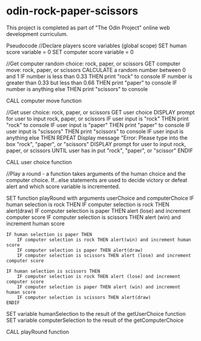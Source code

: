 # odin-rock-paper-scissors

This project is completed as part of "The Odin Project" online web development curriculum.

Pseudocode
//Declare players score variables (global scope)
SET human score variable = 0
SET computer score variable = 0


//Get computer random choice: rock, paper, or scissors
GET computer move: rock, paper, or scissors
    CALCULATE a random number between 0 and 1
        IF number is less than 0.33 THEN print "rock" to console
        IF number is greater than 0.33 but less than 0.66 THEN print "paper" to console
        IF number is anything else THEN print "scissors" to console

CALL computer move function


//Get user choice: rock, paper, or scissors
GET user choice
    DISPLAY prompt for user to input rock, paper, or scissors
        IF user input is "rock" THEN print "rock" to console
        IF user input is "paper" THEN print "paper" to console
        IF user input is "scissors" THEN print "scissors" to console
        IF user input is anything else THEN 
            REPEAT
                Display message "Error: Please type into the box "rock", "paper", or "scissors"
                DISPLAY prompt for user to input rock, paper, or scissors
            UNTIL user has in put "rock", "paper", or "scissor"
        ENDIF 

CALL user choice function


//Play a round - a function takes arguments of the human choice and the computer choice. If...else statements are used to decide victory or defeat alert and which score variable is incremented.

SET function playRound with arguments userChoice and computerChoice
    IF human selection is rock THEN 
        IF computer selection is rock THEN alert(draw)
        IF computer selection is paper THEN alert (lose) and increment computer score
        IF computer selection is scissors THEN alert (win) and increment human score

    IF human selection is paper THEN
        IF computer selection is rock THEN alert(win) and increment human score
        IF computer selection is paper THEN alert(draw)
        IF computer selection is scissors THEN alert (lose) and increment computer score

    IF human selection is scissors THEN
        IF computer selection is rock THEN alert (lose) and increment computer score
        IF computer selection is paper THEN alert (win) and increment human score 
        IF computer selection is scissors THEN alert(draw)
    ENDIF


SET variable humanSelection to the result of the getUserChoice function
SET variable computerSelection to the result of the getComputerChoice

CALL playRound function